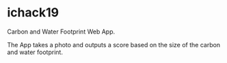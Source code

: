 # ichack19
Carbon and Water Footprint Web App. 

The App takes a photo and outputs a score based on the size of the carbon and water footprint. 
